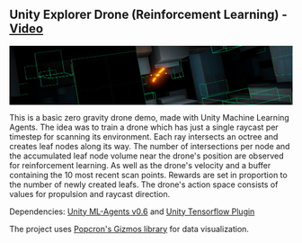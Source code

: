 ## Unity Explorer Drone (Reinforcement Learning) - [Video](https://www.youtube.com/watch?v=3-4_-FBDr8Q)

<img src="images/banner.png" align="middle" width="1920"/>

This is a basic zero gravity drone demo, made with Unity Machine Learning Agents. The idea was to train a drone which has just a single raycast per timestep for scanning its environment. Each ray intersects an octree and creates leaf nodes along its way. The number of intersections per node and the accumulated leaf node volume near the drone's position are observed for reinforcement learning. As well as the drone's velocity and a buffer containing the 10 most recent scan points. Rewards are set in proportion to the number of newly created leafs. The drone's action space consists of values for propulsion and raycast direction.

Dependencies: [Unity ML-Agents v0.6](https://github.com/Unity-Technologies/ml-agents) and [Unity Tensorflow Plugin](https://github.com/Unity-Technologies/ml-agents/blob/master/docs/Using-TensorFlow-Sharp-in-Unity.md)

The project uses [Popcron's Gizmos library](https://github.com/popcron/gizmos) for data visualization.
